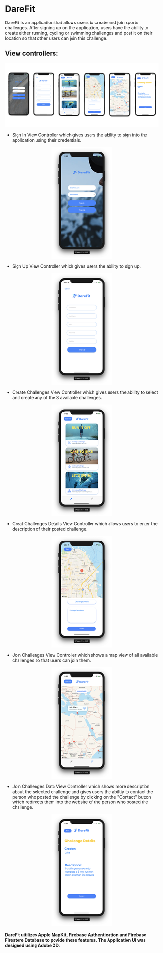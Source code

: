 # DareFit
DareFit is an application that allows users to create and join sports challenges. After signing up on the application, users have the ability to create either running, cycling or swimming challenges and post it on their location so that other users can join this challenge. 

## View controllers:
<p align="center">
  <img src="docs/views.png">
</p>

- Sign In View Controller which gives users the ability to sign into the application using their credentials.
<p align="center">
  <img src="docs/SignIn.png" width="200" height="365">
</p>

- Sign Up View Controller which gives users the ability to sign up.
<p align="center">
  <img src="docs/SignUp.png" width="200" height="365">
</p>

- Create Challenges View Controller which gives users the ability to select and create any of the 3 available challenges.
<p align="center">
  <img src="docs/CreateChallenge.png" width="200" height="365">
</p>

- Creat Challenges Details View Controller which allows users to enter the description of their posted challenge.
<p align="center">
  <img src="docs/CreateChallengeDetails.png" width="200" height="365">
</p>

- Join Challenges View Controller which shows a map view of all available challenges so that users can join them.
<p align="center">
  <img src="docs/JoinChallenge.png" width="200" height="365">
</p>

- Join Challenges Data View Controller which shows more description about the selected challenge and gives users the abiltiy to contact the person who posted the challenge by clicking on the "Contact" button which redirects them into the website of the person who posted the challenge.
<p align="center">
  <img src="docs/JoinChallengeDetails.png" width="200" height="365">
</p>

#### DareFit uitilizes Apple MapKit, Firebase Authentication and Firebase Firestore Database to povide these features. The Application UI was designed using Adobe XD.
